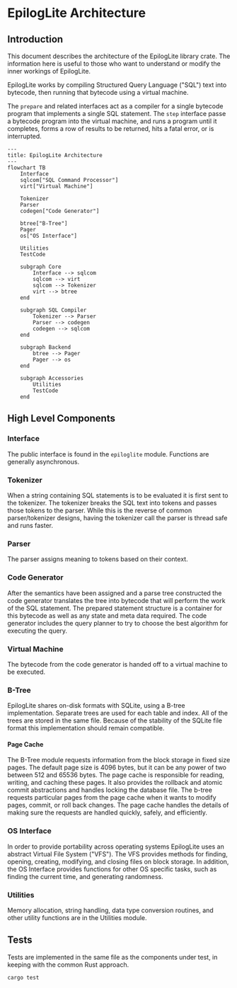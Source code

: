# EpilogLite Architecture

## Introduction

This document describes the architecture of the EpilogLite library crate. The information here is useful to those who want to understand or modify the inner workings of EpilogLite.

EpilogLite works by compiling Structured Query Language ("SQL") text into bytecode, then running that bytecode using a virtual machine.

The `prepare` and related interfaces act as a compiler for a single bytecode program that implements a single SQL statement. The `step` interface passe a bytecode program into the virtual machine, and runs a program until it completes, forms a row of results to be returned, hits a fatal error, or is interrupted.

```mermaid
---
title: EpilogLite Architecture
---
flowchart TB
	Interface
	sqlcom["SQL Command Processor"]
	virt["Virtual Machine"]

	Tokenizer
	Parser
	codegen["Code Generator"]

	btree["B-Tree"]
	Pager
	os["OS Interface"]

	Utilities
	TestCode

	subgraph Core
		Interface --> sqlcom	
		sqlcom --> virt
		sqlcom --> Tokenizer
		virt --> btree
	end

	subgraph SQL Compiler
		Tokenizer --> Parser
		Parser --> codegen
		codegen --> sqlcom
	end

	subgraph Backend
		btree --> Pager
		Pager --> os
	end

	subgraph Accessories
		Utilities
		TestCode
	end
```

## High Level Components

### Interface

The public interface is found in the `epiloglite` module. Functions are generally asynchronous. 

### Tokenizer

When a string containing SQL statements is to be evaluated it is first sent to the tokenizer. The tokenizer breaks the SQL text into tokens and passes those tokens to the parser. While this is the reverse of common parser/tokenizer designs, having the tokenizer call the parser is thread safe and runs faster.

### Parser

The parser assigns meaning to tokens based on their context.

### Code Generator

After the semantics have been assigned and a parse tree constructed the code generator translates the tree into bytecode that will perform the work of the SQL statement. The prepared statement structure is a container for this bytecode as well as any state and meta data required. The code generator includes the query planner to try to choose the best algorithm for executing the query.

### Virtual Machine

The bytecode from the code generator is handed off to a virtual machine to be executed. 

### B-Tree

EpilogLite shares on-disk formats with SQLite, using a B-tree implementation. Separate trees are used for each table and index. All of the trees are stored in the same file. Because of the stability of the SQLite file format this implementation should remain compatible.

#### Page Cache

The B-Tree module requests information from the block storage in fixed size pages. The default page size is 4096 bytes, but it can be any power of two between 512 and 65536 bytes. The page cache is responsible for reading, writing, and caching these pages. It also provides the rollback and atomic commit abstractions and handles locking the database file. The b-tree requests particular pages from the page cache when it wants to modify pages, commit, or roll back changes. The page cache handles the details of making sure the requests are handled quickly, safely, and efficiently.

### OS Interface

In order to provide portability across operating systems EpilogLite uses an abstract Virtual File System ("VFS"). The VFS provides methods for finding, opening, creating, modifying, and closing files on block storage. In addition, the OS Interface provides functions for other OS specific tasks, such as finding the current time, and generating randomness. 

### Utilities

Memory allocation, string handling, data type conversion routines, and other utility functions are in the Utilities module. 

## Tests

Tests are implemented in the same file as the components under test, in keeping with the common Rust approach.

```rust
cargo test
```
